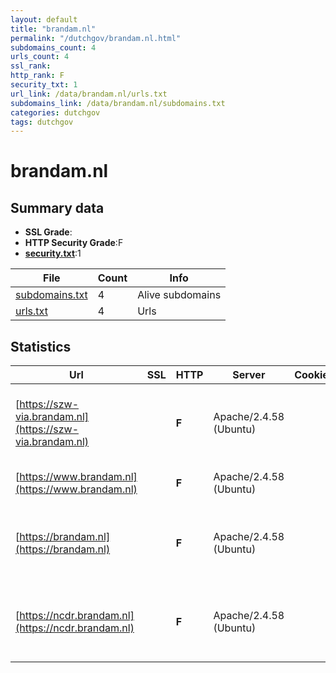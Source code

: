 ```yaml
---
layout: default
title: "brandam.nl"
permalink: "/dutchgov/brandam.nl.html"
subdomains_count: 4
urls_count: 4
ssl_rank: 
http_rank: F
security_txt: 1
url_link: /data/brandam.nl/urls.txt
subdomains_link: /data/brandam.nl/subdomains.txt
categories: dutchgov
tags: dutchgov
---
```



# brandam.nl
## Summary data


 - **SSL Grade**:
 - **HTTP Security Grade**:F
 - **[security.txt](https://www.digitaleoverheid.nl/nieuws/standaard-security-txt-nu-verplicht-voor-overheid/)**:1


| File       | Count | Info |
|------------|-------|------|
|[subdomains.txt](/DutchGovScope/data/brandam.nl/subdomains.txt)|4|Alive subdomains|
|[urls.txt](/DutchGovScope/data/brandam.nl/urls.txt)|4|Urls|


## Statistics


| Url | SSL | HTTP | Server | Cookie | HSTS | CORS | CTO | CSP | XFO | XXP | RP |FP| Tech |Title |
|--------|-------|-------|------|------|------|------|------|------|------|------|------|------|------|------|
|[https://szw-via.brandam.nl](https://szw-via.brandam.nl)| | **F**|Apache/2.4.58 (Ubuntu)| | | | | | | | :white_check_mark: | |Apache HTTP Server:2.4.58 MySQL PHP Ubuntu WordPress:6.6.2 Yoast SEO:23.6|SZW - Voor een I...|
|[https://www.brandam.nl](https://www.brandam.nl)| | **F**|Apache/2.4.58 (Ubuntu)| | | | | | | | :white_check_mark: | |Apache HTTP Server:2.4.58 Ubuntu||
|[https://brandam.nl](https://brandam.nl)| | **F**|Apache/2.4.58 (Ubuntu)| | | | | | | | :white_check_mark: | |Apache HTTP Server:2.4.58 MySQL PHP Ubuntu WordPress:6.6.2 Yoast SEO:23.6|BranDAM|
|[https://ncdr.brandam.nl](https://ncdr.brandam.nl)| | **F**|Apache/2.4.58 (Ubuntu)| | | | | | | | :white_check_mark: | |Apache HTTP Server:2.4.58 MySQL PHP Ubuntu WordPress:6.6.2 Yoast SEO:23.6|NCDR|


